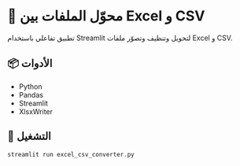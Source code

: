 # 📝 محوّل الملفات بين Excel و CSV

تطبيق تفاعلي باستخدام Streamlit لتحويل وتنظيف وتصوّر ملفات Excel و CSV.

## 📦 الأدوات
- Python
- Pandas
- Streamlit
- XlsxWriter

## 🚀 التشغيل
```bash
streamlit run excel_csv_converter.py
